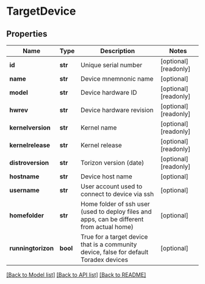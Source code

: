 # TargetDevice

## Properties
Name | Type | Description | Notes
------------ | ------------- | ------------- | -------------
**id** | **str** | Unique serial number | [optional] [readonly] 
**name** | **str** | Device mnemnonic name | [optional] 
**model** | **str** | Device hardware ID | [optional] [readonly] 
**hwrev** | **str** | Device hardware revision | [optional] [readonly] 
**kernelversion** | **str** | Kernel name | [optional] [readonly] 
**kernelrelease** | **str** | Kernel release | [optional] [readonly] 
**distroversion** | **str** | Torizon version (date) | [optional] [readonly] 
**hostname** | **str** | Device host name | [optional] 
**username** | **str** | User account used to connect to device via ssh | [optional] 
**homefolder** | **str** | Home folder of ssh user (used to deploy files and apps, can be different from actual home) | [optional] 
**runningtorizon** | **bool** | True for a target device that is a community device, false for default Toradex devices | [optional] 

[[Back to Model list]](../README.md#documentation-for-models) [[Back to API list]](../README.md#documentation-for-api-endpoints) [[Back to README]](../README.md)


